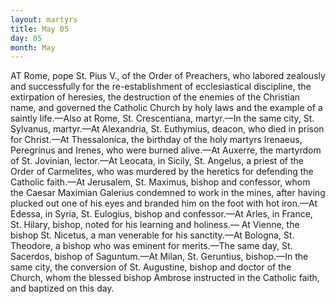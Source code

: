 ```yaml
---
layout: martyrs
title: May 05
day: 05
month: May
---
```

AT Rome, pope St. Pius V., of the Order of Preachers, who labored zealously and successfully for
the re-establishment of ecclesiastical discipline, the
extirpation of heresies, the destruction of the enemies of the Christian name, and governed the Catholic Church by holy laws and the example of a
saintly life.&mdash;Also at Rome, St. Crescentiana, martyr.&mdash;In the same city, St. Sylvanus, martyr.&mdash;At
Alexandria, St. Euthymius, deacon, who died in
prison for Christ.&mdash;At Thessalonica, the birthday of
the holy martyrs Irenaeus, Peregrinus and Irenes,
who were burned alive.&mdash;At Auxerre, the martyrdom
of St. Jovinian, lector.&mdash;At Leocata, in Sicily, St.
Angelus, a priest of the Order of Carmelites, who 
was murdered by the heretics for defending the
Catholic faith.&mdash;At Jerusalem, St. Maximus, bishop
and confessor, whom the Caesar Maximian Galerius
condemned to work in the mines, after having
plucked out one of his eyes and branded him on the
foot with hot iron.&mdash;At Edessa, in Syria, St. Eulogius, bishop and confessor.&mdash;At Arles, in France, St.
Hilary, bishop, noted for his learning and holiness.&mdash;
At Vienne, the bishop St. Nicetus, a man venerable
for his sanctity.&mdash;At Bologna, St. Theodore, a bishop
who was eminent for merits.&mdash;The same day, St.
Sacerdos, bishop of Saguntum.&mdash;At Milan, St. Geruntius, bishop.&mdash;In the same city, the conversion
of St. Augustine, bishop and doctor of the Church,
whom the blessed bishop Ambrose instructed in the
Catholic faith, and baptized on this day.

